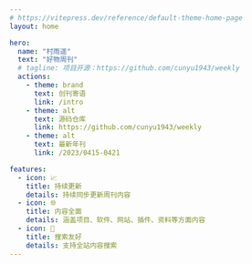 ```yaml
---
# https://vitepress.dev/reference/default-theme-home-page
layout: home

hero:
  name: "村雨遥"
  text: "好物周刊"
  # tagline: 项目开源：https://github.com/cunyu1943/weekly
  actions:
    - theme: brand
      text: 创刊寄语
      link: /intro
    - theme: alt
      text: 源码仓库
      link: https://github.com/cunyu1943/weekly
    - theme: alt
      text: 最新年刊
      link: /2023/0415-0421

features:
  - icon: 📈
    title: 持续更新
    details: 持续同步更新周刊内容
  - icon: 🌐
    title: 内容全面
    details: 涵盖项目、软件、网站、插件、资料等方面内容
  - icon: 🔎
    title: 搜索友好
    details: 支持全站内容搜索
---
```

